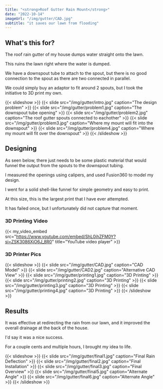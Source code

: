 ```yaml
---
title: "<strong>Roof Gutter Rain Mount</strong>"
date: "2022-10-14"
imageUrl: "/img/gutter/CAD.jpg"
subtitle: "it saves our lawn from flooding"
---
```


## What's this for?

The roof rain gutter of my house dumps water straight onto the lawn.

This ruins the lawn right where the water is dumped.

We have a downspout tube to attach to the spout, but there is no good connection to the spout as there are two connected in parallel.

We could simply buy an adaptor to fit around 2 spouts, but I took the initiative to 3D print my own.

{{< slideshow >}}
  {{< slide src="/img/gutter/intro.jpg" caption="The design problem" >}}
  {{< slide src="/img/gutter/problem1.jpg" caption="The downspout tube opening" >}}
  {{< slide src="/img/gutter/problem2.jpg" caption="The roof gutter spouts connected to eachother" >}}
  {{< slide src="/img/gutter/problem3.jpg" caption="Where my mount will fit into the downspout" >}}
  {{< slide src="/img/gutter/problem4.jpg" caption="Where my mount will fit over the downspout" >}}
{{< /slideshow >}}

## Designing

As seen below, there just needs to be some plastic material that would funnel the output from the spouts to the downspout tubing.

I measured the openings using calipers, and used Fusion360 to model my design.

I went for a solid shell-like funnel for simple geometry and easy to print.

At this size, this is the largest print that I have ever attempted.

It has failed once, but I unfortunately did not capture that moment.

### 3D Printing Video

{{< my_video_embed src="https://www.youtube.com/embed/ShL0ihZFM0Y?si=ZSK3086XjO6J_8R0" title="YouTube video player" >}}

### 3D Printer Pics

{{< slideshow >}}
  {{< slide src="/img/gutter/CAD.jpg" caption="CAD Model" >}}
  {{< slide src="/img/gutter/CAD2.jpg" caption="Alternative CAD View" >}}
  {{< slide src="/img/gutter/printing1.jpg" caption="3D Printing" >}}
  {{< slide src="/img/gutter/printing2.jpg" caption="3D Printing" >}}
  {{< slide src="/img/gutter/printing3.jpg" caption="3D Printing" >}}
  {{< slide src="/img/gutter/printing4.jpg" caption="3D Printing" >}}
{{< /slideshow >}}

## Results

It was effective at redirecting the rain from our lawn, and it improved the overall drainage at the back of the house.

I'd say it was a nice success.

For a couple cents and multiple hours, I brought my idea to life.

{{< slideshow >}}
  {{< slide src="/img/gutter/final1.jpg" caption="Final Rain Deflection" >}}
  {{< slide src="/img/gutter/final2.jpg" caption="Final Installation" >}}
  {{< slide src="/img/gutter/final3.jpg" caption="Final Overview" >}}
  {{< slide src="/img/gutter/final5.jpg" caption="Alternate Angle" >}}
  {{< slide src="/img/gutter/final6.jpg" caption="Alternate Angle" >}}
{{< /slideshow >}} 